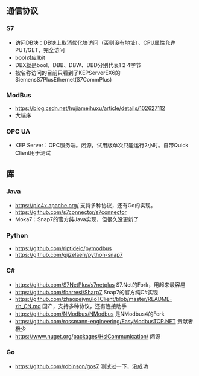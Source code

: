 ## 通信协议

### S7

* 访问DB块：DB块上取消优化块访问（否则没有地址）、CPU属性允许PUT/GET、完全访问
* bool对应1bit
* DBX就是bool，DBB、DBW、DBD分别代表1 2 4字节
* 按名称访问的目前只看到了KEPServerEX6的SiemensS7PlusEthernet(S7CommPlus)

### ModBus

* https://blog.csdn.net/hujiameihuxu/article/details/102627112
* 大端序

### OPC UA

* KEP Server：OPC服务端。闭源，试用版单次只能运行2小时。自带Quick Client用于测试

## 库

### Java

* https://plc4x.apache.org/ 支持多种协议，还有Go的实现。
* https://github.com/s7connector/s7connector
* Moka7：Snap7的官方纯Java实现，但很久没更新了

### Python

* https://github.com/riptideio/pymodbus
* https://github.com/gijzelaerr/python-snap7

### C#

* https://github.com/S7NetPlus/s7netplus S7.Net的Fork，用起来最容易
* https://github.com/fbarresi/Sharp7 Snap7的官方纯C#实现
* https://github.com/zhaopeiym/IoTClient/blob/master/README-zh_CN.md 国产，支持多种协议，还有连接助手
* https://github.com/NModbus/NModbus 是NModbus4的Fork
* https://github.com/rossmann-engineering/EasyModbusTCP.NET 贡献者极少
* https://www.nuget.org/packages/HslCommunication/ 闭源

### Go

* https://github.com/robinson/gos7 测试过一下，没成功
